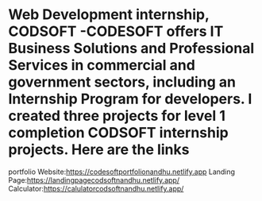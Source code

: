 # Web Development internship, CODSOFT -CODESOFT offers IT Business Solutions and Professional Services in commercial and government sectors, including an Internship Program for developers. I created three projects for level 1 completion CODSOFT internship projects. Here are the links 
portfolio Website:https://codesoftportfolionandhu.netlify.app
Landing Page:https://landingpagecodsoftnandhu.netlify.app/
Calculator:https://calulatorcodsoftnandhu.netlify.app/
